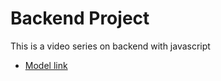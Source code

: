 # Backend Project

This is a video series on backend with javascript

- [Model link](https://app.eraser.io/workspace/YtPqZ1VogxGy1jzIDkzj)